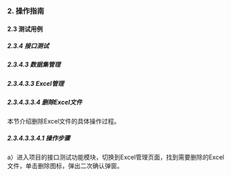 ### 2. 操作指南

#### 2.3 测试用例

##### 2.3.4 接口测试

##### 2.3.4.3 数据集管理

##### 2.3.4.3.3 Excel管理

##### 2.3.4.3.3.4 删除Excel文件

本节介绍删除Excel文件的具体操作过程。

##### 2.3.4.3.3.4.1 操作步骤

a）进入项目的接口测试功能模块，切换到Excel管理页面，找到需要删除的Excel文件，单击删除图标，弹出二次确认弹窗。
